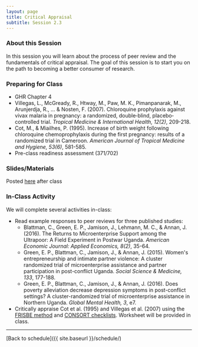 ```yaml
---
layout: page
title: Critical Appraisal
subtitle: Session 2.3
---
```


### About this Session

In this session you will learn about the process of peer review and the fundamentals of critical appraisal. The goal of this session is to start you on the path to becoming a better consumer of research.

### Preparing for Class

* GHR Chapter 4
* Villegas, L., McGready, R., Htway, M., Paw, M. K., Pimanpanarak, M., Arunjerdja, R., ... & Nosten, F. (2007). Chloroquine prophylaxis against vivax malaria in pregnancy: a randomized, double‐blind, placebo‐controlled trial. *Tropical Medicine & International Health, 12(2)*, 209-218.
* Cot, M., & Miailhes, P. (1995). Increase of birth weight following chloroquine chemoprophylaxis during the first pregnancy: results of a randomized trial in Cameroon. *American Journal of Tropical Medicine and Hygiene, 53(6)*, 581-585.
* Pre-class readiness assessment (371/702)

### Slides/Materials

Posted [here](https://drive.google.com/drive/folders/0Bxn_jkXZ1lxuVklQakF4MjZGSDQ?usp=sharing) after class

### In-Class Activity

We will complete several activities in-class:

* Read example responses to peer reviews for three published studies:
	* Blattman, C., Green, E. P., Jamison, J., Lehmann, M. C., & Annan, J. (2016). The Returns to Microenterprise Support among the Ultrapoor: A Field Experiment in Postwar Uganda. *American Economic Journal: Applied Economics, 8(2)*, 35-64.
	* Green, E. P., Blattman, C., Jamison, J., & Annan, J. (2015). Women's entrepreneurship and intimate partner violence: A cluster randomized trial of microenterprise assistance and partner participation in post-conflict Uganda. *Social Science & Medicine, 133*, 177-188.
	* Green, E. P., Blattman, C., Jamison, J., & Annan, J. (2016). Does poverty alleviation decrease depression symptoms in post-conflict settings? A cluster-randomized trial of microenterprise assistance in Northern Uganda. *Global Mental Health, 3*, e7.
* Critically appraise Cot et al. (1995) and Villegas et al. (2007) using the [FRISBE method](http://guides.mclibrary.duke.edu/ebm/appraise) and [CONSORT checklists](http://www.consort-statement.org/). Worksheet will be provided in class.


* * *

[Back to schedule]({{ site.baseurl }}/schedule/)
